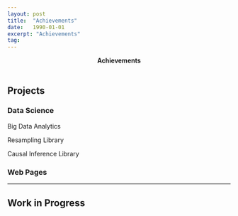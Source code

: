 ```yaml
---
layout: post
title:  "Achievements"
date:   1990-01-01
excerpt: "Achievements"
tag:
---
```


<center><b>Achievements</b></center><br>

## Projects

### Data Science

Big Data Analytics  

Resampling Library  

Causal Inference Library  


### Web Pages



---  

## Work in Progress
 
